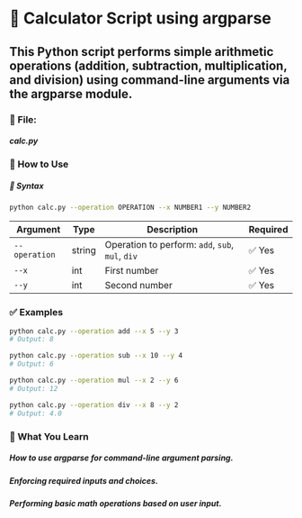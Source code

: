 # 🧮 Calculator Script using argparse
## This Python script performs simple arithmetic operations (addition, subtraction, multiplication, and division) using command-line arguments via the argparse module.

### 📂 File:
##### calc.py

### 🚀 How to Use
##### 📌 Syntax

```bash
python calc.py --operation OPERATION --x NUMBER1 --y NUMBER2
```

| Argument      | Type   | Description                                      | Required |
|---------------|--------|--------------------------------------------------|----------|
| `--operation` | string | Operation to perform: `add`, `sub`, `mul`, `div` | ✅ Yes   |
| `--x`         | int    | First number                                     | ✅ Yes   |
| `--y`         | int    | Second number                                    | ✅ Yes   |


### ✅ Examples

```bash
python calc.py --operation add --x 5 --y 3
# Output: 8

python calc.py --operation sub --x 10 --y 4
# Output: 6

python calc.py --operation mul --x 2 --y 6
# Output: 12

python calc.py --operation div --x 8 --y 2
# Output: 4.0
```

### 🧠 What You Learn
##### How to use argparse for command-line argument parsing.

##### Enforcing required inputs and choices.

##### Performing basic math operations based on user input.
